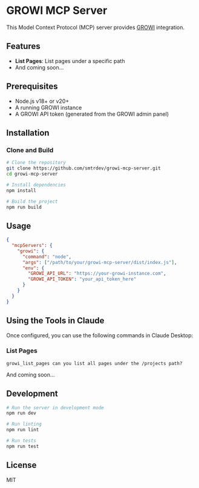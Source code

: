 # GROWI MCP Server

This Model Context Protocol (MCP) server provides [GROWI](https://github.com/weseek/growi) integration.

## Features

- **List Pages**: List pages under a specific path
- And coming soon...

## Prerequisites

- Node.js v18+ or v20+
- A running GROWI instance
- A GROWI API token (generated from the GROWI admin panel)

## Installation

### Clone and Build

```bash
# Clone the repository
git clone https://github.com/smtrdev/growi-mcp-server.git
cd growi-mcp-server

# Install dependencies
npm install

# Build the project
npm run build
```


## Usage 


```json
{
  "mcpServers": {
    "growi": {
      "command": "node",
      "args": ["/path/to/your/growi-mcp-server/dist/index.js"],
      "env": {
        "GROWI_API_URL": "https://your-growi-instance.com",
        "GROWI_API_TOKEN": "your_api_token_here"
      }
    }
  }
}
```


## Using the Tools in Claude

Once configured, you can use the following commands in Claude Desktop:

### List Pages

```
growi_list_pages can you list all pages under the /projects path?
```

And coming soon...

## Development

```bash
# Run the server in development mode
npm run dev

# Run linting
npm run lint

# Run tests
npm run test
```

## License

MIT

